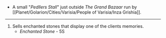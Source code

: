 - A small "*Pedllers Stall*" just outside *The Grand Bazaar* run by [[Planet/Golarion/Cities/Varisia/People of Varisia/Inza Grishia]].

---
1. Sells enchanted stones that display one of the clients memories.
	- *Enchanted Stone* - 5S